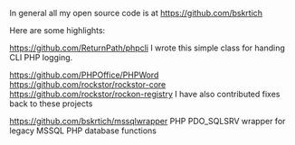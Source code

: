 In general all my open source code is at https://github.com/bskrtich

Here are some highlights:

https://github.com/ReturnPath/phpcli
I wrote this simple class for handing CLI PHP logging.

https://github.com/PHPOffice/PHPWord
https://github.com/rockstor/rockstor-core
https://github.com/rockstor/rockon-registry
I have also contributed fixes back to these projects

https://github.com/bskrtich/mssqlwrapper
PHP PDO_SQLSRV wrapper for legacy MSSQL PHP database functions
